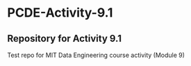 # PCDE-Activity-9.1

## Repository for Activity 9.1
Test repo for MIT Data Engineering course activity (Module 9)
